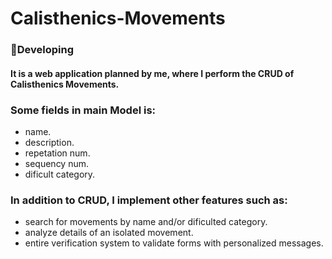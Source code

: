 # Calisthenics-Movements

<h3>🔧Developing</h3>

#### It is a web application planned by me, where I perform the CRUD of Calisthenics Movements.

<h3>Some fields in main Model is:</h3>

+ name.
+ description.
+ repetation num.
+ sequency num.
+ dificult category.

<h3>In addition to CRUD, I implement other features such as:</h3>

+ search for movements by name and/or dificulted category.
+ analyze details of an isolated movement.
+ entire verification system to validate forms with personalized messages.
